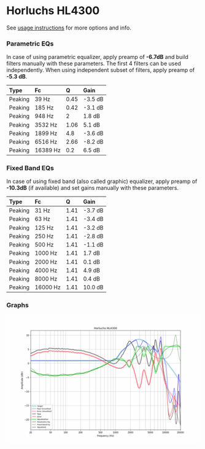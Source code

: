 # Horluchs HL4300
See [usage instructions](https://github.com/jaakkopasanen/AutoEq#usage) for more options and info.

### Parametric EQs
In case of using parametric equalizer, apply preamp of **-6.7dB** and build filters manually
with these parameters. The first 4 filters can be used independently.
When using independent subset of filters, apply preamp of **-5.3 dB**.

| Type    | Fc       |    Q | Gain    |
|:--------|:---------|:-----|:--------|
| Peaking | 39 Hz    | 0.45 | -3.5 dB |
| Peaking | 185 Hz   | 0.42 | -3.1 dB |
| Peaking | 948 Hz   | 2    | 1.8 dB  |
| Peaking | 3532 Hz  | 1.06 | 5.1 dB  |
| Peaking | 1899 Hz  | 4.8  | -3.6 dB |
| Peaking | 6516 Hz  | 2.66 | -8.2 dB |
| Peaking | 16389 Hz | 0.2  | 6.5 dB  |

### Fixed Band EQs
In case of using fixed band (also called graphic) equalizer, apply preamp of **-10.3dB**
(if available) and set gains manually with these parameters.

| Type    | Fc       |    Q | Gain    |
|:--------|:---------|:-----|:--------|
| Peaking | 31 Hz    | 1.41 | -3.7 dB |
| Peaking | 63 Hz    | 1.41 | -3.4 dB |
| Peaking | 125 Hz   | 1.41 | -3.2 dB |
| Peaking | 250 Hz   | 1.41 | -2.8 dB |
| Peaking | 500 Hz   | 1.41 | -1.1 dB |
| Peaking | 1000 Hz  | 1.41 | 1.7 dB  |
| Peaking | 2000 Hz  | 1.41 | 0.1 dB  |
| Peaking | 4000 Hz  | 1.41 | 4.9 dB  |
| Peaking | 8000 Hz  | 1.41 | 0.4 dB  |
| Peaking | 16000 Hz | 1.41 | 10.0 dB |

### Graphs
![](./Horluchs%20HL4300.png)